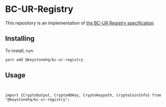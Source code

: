 # BC-UR-Registry
This repository is an implementation of [the BC-UR Registry specification](https://github.com/BlockchainCommons/Research/blob/master/papers/bcr-2020-006-urtypes.md)

## Installing 

To install, run:
```bash
yarn add @keystonehq/bc-ur-registry
```

## Usage

```


import {CryptoOutput, CryptoHDKey, CryptoKeypath, CryptoCoinInfo} from "@keystonehq/bc-ur-registry";


```